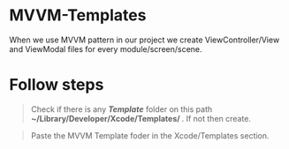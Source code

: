 # MVVM-Templates

When we use MVVM pattern in our project we create ViewController/View and ViewModal files for every module/screen/scene.


# Follow steps
> Check if there is any <b><i>Template</i></b> folder on this path
   <b> ~/Library/Developer/Xcode/Templates/ </b>. If not then create.
   
> Paste the MVVM Template foder in the Xcode/Templates section.
